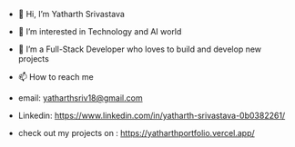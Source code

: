 - 👋 Hi, I’m Yatharth Srivastava
- 👀 I’m interested in Technology and AI world
- 🌱 I’m a Full-Stack Developer who loves to build and develop new projects

- 📫 How to reach me
-  email: yatharthsriv18@gmail.com
-   Linkedin: https://www.linkedin.com/in/yatharth-srivastava-0b0382261/
- check out my projects on : https://yatharthportfolio.vercel.app/


<!---
YATHARTH-Sriv/YATHARTH-Sriv is a ✨ special ✨ repository because its `README.md` (this file) appears on your GitHub profile.
You can click the Preview link to take a look at your changes.
--->
